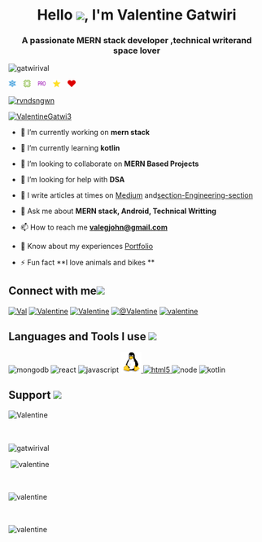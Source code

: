 <h1 align="center">Hello <img src = "https://raw.githubusercontent.com/MartinHeinz/MartinHeinz/master/wave.gif" width = 30px>, I'm Valentine Gatwiri</h1>
<h3 align="center">A passionate MERN stack developer ,technical writerand space lover</h3>

<p align="left"> <img src="https://komarev.com/ghpvc/?username=gatwirival&label=Profile%20views&color=0e75b6&style=flat" alt="gatwirival" /> </p>
<p align="left"> <a href='https://archiveprogram.github.com/'><img src='https://raw.githubusercontent.com/acervenky/animated-github-badges/master/assets/acbadge.gif' width='3%' height='3%'></a> <a href='https://docs.github.com/en/developers'><img src='https://raw.githubusercontent.com/acervenky/animated-github-badges/master/assets/devbadge.gif' width='3%' height='3%'></a> <a href='https://github.com/pricing'><img src='https://raw.githubusercontent.com/acervenky/animated-github-badges/master/assets/pro.gif' width='3%' height='3%'></a> <a href='https://stars.github.com/'><img src='https://raw.githubusercontent.com/acervenky/animated-github-badges/master/assets/starbadge.gif' width='3%' height='3%'></a> <a href='https://docs.github.com/en/github/supporting-the-open-source-community-with-github-sponsors'><img src='https://raw.githubusercontent.com/acervenky/animated-github-badges/master/assets/sponsorbadge.gif' width='3%' height='3%'></a> </p>
<p align="left"> <a href="https://github.com/ryo-ma/github-profile-trophy"><img src="https://github-profile-trophy.vercel.app/?username=gatwirival" alt="rvndsngwn" /></a> </p>

<p align="left"> <a href="https://twitter.com/ValentineGatwi3" target="blank"><img src="https://img.shields.io/twitter/follow/ValentineGatwi3?logo=twitter&style=for-the-badge" alt="ValentineGatwi3" /></a> </p>

- 🔭 I’m currently working on **mern stack**

- 🌱 I’m currently learning **kotlin**

- 👯 I’m looking to collaborate on **MERN Based Projects**

- 🤝 I’m looking for help with **DSA**

- 📝 I write articles at times on [Medium](https://medium.com/@compgat) and[section-Engineering-section](section.io/engineering)
- 💬 Ask me about **MERN stack, Android, Technical Writting**

- 📫 How to reach me **valegjohn@gmail.com**

- 📄 Know about my experiences [Portfolio](https://gatwirival.netlify.app/)

- ⚡ Fun fact **I love animals and bikes **


<h2 align="left">Connect with me<img src='https://raw.githubusercontent.com/ShahriarShafin/ShahriarShafin/main/Assets/handshake.gif' width="70px"></h2>
<p align="left">
<a href="https://twitter.com/ValentineGatwi3" target="blank"><img align="center" src="https://img.icons8.com/doodle/96/000000/twitter--v1.png" alt="Val" height="40" width="40" /></a>
<a href="https://www.linkedin.com/in/valentine-gatwiri-72901618a/" target="blank"><img align="center" src="https://img.icons8.com/doodle/96/000000/linkedin--v2.png" alt="Valentine" height="40" width="40" /></a>
<a href="https://stackoverflow.com/users/15049827/gatwirival" target="blank"><img align="center" src="https://img.icons8.com/color/96/000000/stackoverflow.png" alt="Valentine" height="40" width="40" /></a>
<a href="https://medium.com/@compgat" target="blank"><img align="center" src="https://img.icons8.com/nolan/96/medium-new.png" alt="@Valentine" height="40" width="40" /></a> 
<a href="https://www.youtube.com/channel/UCIEY9qZNgFaaznj7V_w2V-Q" target="blank"><img align="center" src="https://img.icons8.com/doodle/96/000000/youtube--v1.png" alt="valentine" height="40" width="40" /></a>
</p>

<h2 align="left">Languages and Tools I use <img src = "https://media2.giphy.com/media/QssGEmpkyEOhBCb7e1/giphy.gif?cid=ecf05e47a0n3gi1bfqntqmob8g9aid1oyj2wr3ds3mg700bl&rid=giphy.gif" width = 25px></h2>
<p align="left"> 
 <img src="![image](https://user-images.githubusercontent.com/61587290/144887209-d8ef5de8-a9aa-4bfb-8141-3d9235484020.png)" alt="mongodb" width="40" height="40"/> </a>  
 <img src="![image](https://user-images.githubusercontent.com/61587290/144887083-034f989e-f9c8-4045-9e52-55fae20616ef.png)" alt="react" width="40" height="40"/> </a>
 <img src="![image](https://user-images.githubusercontent.com/61587290/144886900-5eb8bbec-3553-47d6-8840-89cd8e6ff06b.png)" alt="javascript" width="40" height="40"/> </a> 
<a href="https://www.linux.org/" target="_blank"> <img src="https://raw.githubusercontent.com/devicons/devicon/master/icons/linux/linux-original.svg" alt="linux" width="40" height="40"/> </a> 
<a href="https://html.com/html5/" target="_blank"> <img src="https://www.vectorlogo.zone/logos/w3_html5/w3_html5-icon.svg" alt="html5" width="40" height="40"/> </a> 
<img src="![image](https://user-images.githubusercontent.com/61587290/144886741-acd22a1c-af3b-45de-8442-d875f441beef.png)" alt="node" width="40" height="40"/> </a> 
 <img src="![image](https://user-images.githubusercontent.com/61587290/144886505-eb8987aa-6577-4371-9ac0-3cd3a886ab70.png)" alt="kotlin" width="40" height="40"/> </a>  

</p>

<h2 align="left">Support <img src = "https://media.giphy.com/media/rvqW0D0PPhHOLB3eK8/giphy.gif" width = 50px></h2>
<p><a href="https://www.buymeacoffee.com/gatwirival"> <img align="left" src="https://cdn.buymeacoffee.com/buttons/v2/default-yellow.png" height="50" width="210" alt="Valentine" /></a></p><br><br>
<br>
<p><img align="left" src="https://github-readme-stats.vercel.app/api/top-langs?username=gatwirival&show_icons=true&locale=en&layout=compact" alt="gatwirival" /></p>
<br>
<p>&nbsp;<img align="center" src="https://github-readme-stats.vercel.app/api?username=gatwirival&show_icons=true&locale=en" alt="valentine" /></p>
<br>
<p><img align="center" src="https://github-readme-streak-stats.herokuapp.com/?user=gatwirival&" alt="valentine" /></p>
<br>
<p><img align="center" src="https://activity-graph.herokuapp.com/graph?username=gatwirival" alt="valentine" /></p>
<br>

